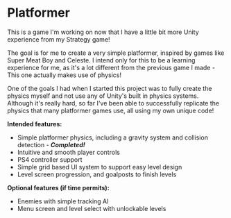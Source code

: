 # Platformer

This is a game I'm working on now that I have a little bit more Unity experience from my Strategy game!

The goal is for me to create a very simple platformer, inspired by games like Super Meat Boy and Celeste. I intend only for this to be a learning experience for me, as it's a lot different from the previous game I made - This one actually makes use of physics!

One of the goals I had when I started this project was to fully create the physics myself and not use any of Unity's built in physics systems. Although it's really hard, so far I've been able to successfully replicate the physics that many platformer games use, all using my own unique code! 

**Intended features:**
- Simple platformer physics, including a gravity system and collision detection - ***Completed!***
- Intuitive and smooth player controls
- PS4 controller support
- Simple grid based UI system to support easy level design
- Level screen progression, and goalposts to finish levels

**Optional features (if time permits):**
- Enemies with simple tracking AI
- Menu screen and level select with unlockable levels
